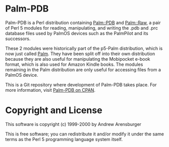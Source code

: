 Palm-PDB
========

Palm-PDB is a Perl distribution containing [Palm::PDB](https://metacpan.org/pod/Palm::PDB) and [Palm::Raw](https://metacpan.org/pod/Palm::Raw), a pair of Perl 5 modules for reading, manipulating, and writing the .pdb and .prc database files used by PalmOS devices such as the PalmPilot and its successors.

These 2 modules were historically part of the p5-Palm distribution, which is now just called [Palm](https://metacpan.org/release/Palm). They have been split off into their own distribution because they are also useful for manipulating the Mobipocket e-book format, which is also used for Amazon Kindle books. The modules remaining in the Palm distribution are only useful for accessing files from a PalmOS device.

This is a Git repository where development of Palm-PDB takes place.  For more information, visit [Palm-PDB on CPAN](https://metacpan.org/release/Palm-PDB).


Copyright and License
=====================

This software is copyright (c) 1999-2000 by Andrew Arensburger

This is free software; you can redistribute it and/or modify it under
the same terms as the Perl 5 programming language system itself.
